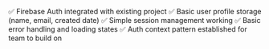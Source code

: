 ✅ Firebase Auth integrated with existing project
✅ Basic user profile storage (name, email, created date)
✅ Simple session management working
✅ Basic error handling and loading states
✅ Auth context pattern established for team to build on